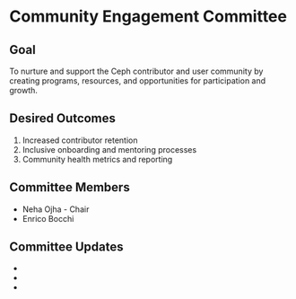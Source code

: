 # Community Engagement Committee

## Goal

To nurture and support the Ceph contributor and user community by creating programs, resources, and opportunities for participation and growth.

## Desired Outcomes

1. Increased contributor retention
2. Inclusive onboarding and mentoring processes
3. Community health metrics and reporting

## Committee Members

* Neha Ojha - Chair
* Enrico Bocchi 

## Committee Updates
* 
* 
* 

